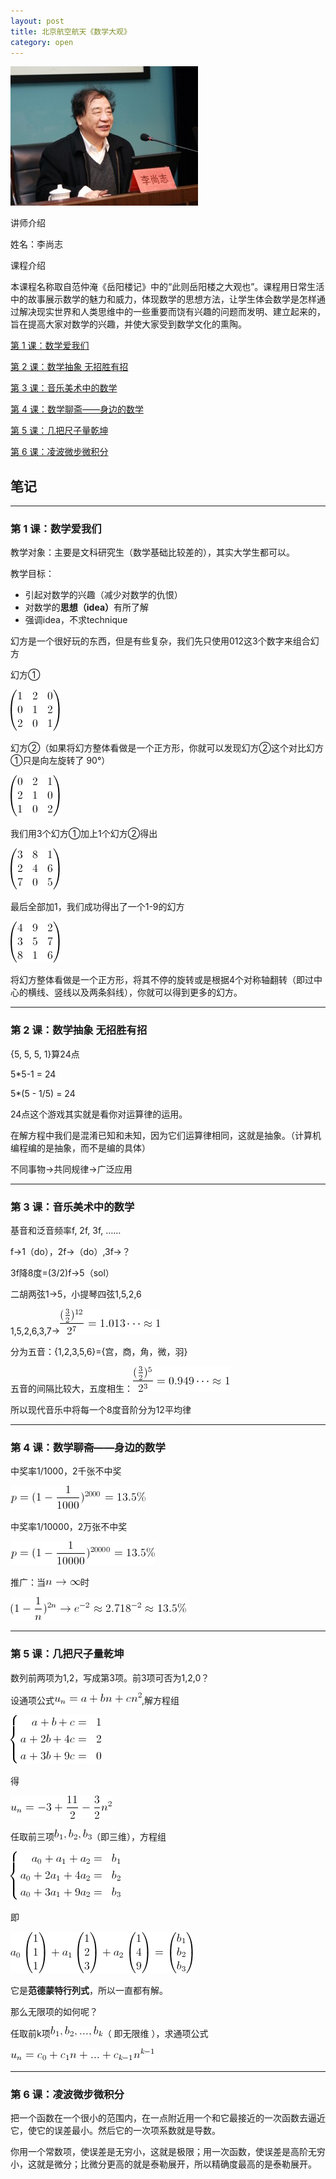 ```yaml
---
layout: post
title: 北京航空航天《数学大观》
category: open
---
```

<img class="cover" title="20100723164338447331" src="/images/2012/07/20100723164338447331-300x223.jpg" alt="李尚志" width="300" height="223" />

讲师介绍

姓名：李尚志

课程介绍

本课程名称取自范仲淹《岳阳楼记》中的“此则岳阳楼之大观也”。课程用日常生活中的故事展示数学的魅力和威力，体现数学的思想方法，让学生体会数学是怎样通过解决现实世界和人类思维中的一些重要而饶有兴趣的问题而发明、建立起来的，旨在提高大家对数学的兴趣，并使大家受到数学文化的熏陶。

[第 1 课：数学爱我们](#section-1)

[第 2 课：数学抽象 无招胜有招](#section-2)

[第 3 课：音乐美术中的数学](#section-3)

[第 4 课：数学聊斋——身边的数学](#section-4)

[第 5 课：几把尺子量乾坤](#section-5)

[第 6 课：凌波微步微积分](#section-6)

## 笔记

---

### 第 1 课：数学爱我们

教学对象：主要是文科研究生（数学基础比较差的），其实大学生都可以。

教学目标：

*  引起对数学的兴趣（减少对数学的仇恨）
*  对数学的<strong>思想（idea）</strong>有所了解
*  强调idea，不求technique

幻方是一个很好玩的东西，但是有些复杂，我们先只使用012这3个数字来组合幻方

幻方①

<img src="/images/2012/07/2012-07-26-buaa-shuxuedaguan-lesson-1-1.gif" />

幻方②（如果将幻方整体看做是一个正方形，你就可以发现幻方②这个对比幻方①只是向左旋转了 90°）

<img src="/images/2012/07/2012-07-26-buaa-shuxuedaguan-lesson-1-2.gif" />

我们用3个幻方①加上1个幻方②得出

<img src="/images/2012/07/2012-07-26-buaa-shuxuedaguan-lesson-1-3.gif" />

最后全部加1，我们成功得出了一个1-9的幻方

<img src="/images/2012/07/2012-07-26-buaa-shuxuedaguan-lesson-1-4.gif" />

将幻方整体看做是一个正方形，将其不停的旋转或是根据4个对称轴翻转（即过中心的横线、竖线以及两条斜线），你就可以得到更多的幻方。

---

### 第 2 课：数学抽象 无招胜有招

{5, 5, 5, 1}算24点

5*5-1 = 24

5*(5 - 1/5) = 24

24点这个游戏其实就是看你对运算律的运用。

在解方程中我们是混淆已知和未知，因为它们运算律相同，这就是抽象。（计算机编程编的是抽象，而不是编的具体）

不同事物→共同规律→广泛应用

---

### 第 3 课：音乐美术中的数学

基音和泛音频率f, 2f, 3f, ……

f→1（do），2f→（do）,3f→？

3f降8度=(3/2)f→5（sol）

二胡两弦1→5，小提琴四弦1,5,2,6

1,5,2,6,3,7→<img class="size-full wp-image-1798 alignnone" title="buaa-shuxuedaguan-lesson-3-1" src="/images/2012/07/buaa-shuxuedaguan-lesson-3-1.gif" alt="" width="161" height="41" />

分为五音：{1,2,3,5,6}={宫，商，角，微，羽}

五音的间隔比较大，五度相生：<img class="size-full wp-image-1799 alignnone" title="buaa-shuxuedaguan-lesson-3-2" src="/images/2012/07/buaa-shuxuedaguan-lesson-3-2.gif" alt="" width="155" height="41" />

所以现代音乐中将每一个8度音阶分为12平均律

---

### 第 4 课：数学聊斋——身边的数学

中奖率1/1000，2千张不中奖

<img class="alignnone size-full wp-image-1804" title="buaa-shuxuedaguan-lesson-4-1" src="/images/2012/07/buaa-shuxuedaguan-lesson-4-1.gif" alt="" width="216" height="38" />

中奖率1/10000，2万张不中奖

<img class="alignnone size-full wp-image-1805" title="buaa-shuxuedaguan-lesson-4-2" src="/images/2012/07/buaa-shuxuedaguan-lesson-4-2.gif" alt="" width="231" height="38" />

推广：当<img class="alignnone size-full wp-image-1807" title="buaa-shuxuedaguan-lesson-4-4" src="/images/2012/07/buaa-shuxuedaguan-lesson-4-4.gif" alt="" width="56" height="11" />时

<img class="alignnone size-full wp-image-1806" title="buaa-shuxuedaguan-lesson-4-3" src="/images/2012/07/buaa-shuxuedaguan-lesson-4-3.gif" alt="" width="281" height="37" />

---

### 第 5 课：几把尺子量乾坤

数列前两项为1,2，写成第3项。前3项可否为1,2,0？

设通项公式<img class="alignnone size-full wp-image-1812" title="buaa-shuxuedaguan-lesson-5-1" src="/images/2012/08/buaa-shuxuedaguan-lesson-5-1.gif" alt="" width="140" height="18" />,解方程组

<img class="alignnone size-full wp-image-1813" title="buaa-shuxuedaguan-lesson-5-2" src="/images/2012/08/buaa-shuxuedaguan-lesson-5-2.gif" alt="" width="145" height="78" />

得

<img class="alignnone size-full wp-image-1814" title="buaa-shuxuedaguan-lesson-5-3" src="/images/2012/08/buaa-shuxuedaguan-lesson-5-3.gif" alt="" width="162" height="37" />

任取前三项<img class="alignnone size-full wp-image-1817" title="buaa-shuxuedaguan-lesson-5-6" src="/images/2012/08/buaa-shuxuedaguan-lesson-5-6.gif" alt="" width="60" height="17" />（即三维），方程组

<img class="alignnone size-full wp-image-1815" title="buaa-shuxuedaguan-lesson-5-4" src="/images/2012/08/buaa-shuxuedaguan-lesson-5-4.gif" alt="" width="176" height="78" />

即

<img class="alignnone size-full wp-image-1816" title="buaa-shuxuedaguan-lesson-5-5" src="/images/2012/08/buaa-shuxuedaguan-lesson-5-5.gif" alt="" width="292" height="66" />

它是<strong>范德蒙特行列式</strong>，所以一直都有解。

那么无限项的如何呢？

任取前k项<img class="alignnone size-full wp-image-1818" title="buaa-shuxuedaguan-lesson-5-7" src="/images/2012/08/buaa-shuxuedaguan-lesson-5-7.gif" alt="" width="84" height="17" />（ 即无限维 ），求通项公式

<img class="alignnone size-full wp-image-1819" title="buaa-shuxuedaguan-lesson-5-8" src="/images/2012/08/buaa-shuxuedaguan-lesson-5-8.gif" alt="" width="230" height="20" />

---

### 第 6 课：凌波微步微积分

把一个函数在一个很小的范围内，在一点附近用一个和它最接近的一次函数去逼近它，使它的误差最小。然后它的一次项系数就是导数。

你用一个常数项，使误差是无穷小，这就是极限；用一次函数，使误差是高阶无穷小，这就是微分；比微分更高的就是泰勒展开，所以精确度最高的是泰勒展开。